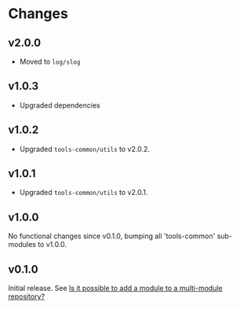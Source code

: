 # Changes

## v2.0.0

- Moved to `log/slog`

## v1.0.3

- Upgraded dependencies

## v1.0.2

- Upgraded `tools-common/utils` to v2.0.2.

## v1.0.1

- Upgraded `tools-common/utils` to v2.0.1.

## v1.0.0

No functional changes since v0.1.0, bumping all 'tools-common' sub-modules to
v1.0.0.

## v0.1.0

Initial release. See [Is it possible to add a module to a multi-module
repository?](https://github.com/golang/go/wiki/Modules#is-it-possible-to-add-a-module-to-a-multi-module-repository.)
